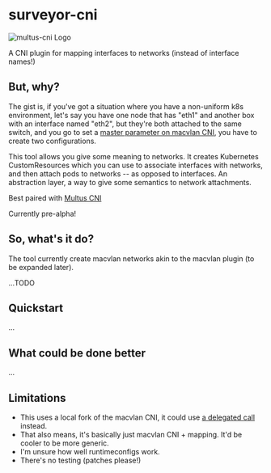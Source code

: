 # surveyor-cni

![multus-cni Logo](https://github.com/dougbtv/surveyor-cni/blob/docs/surveyor_logo.png)

A CNI plugin for mapping interfaces to networks (instead of interface names!)

## But, why?

The gist is, if you've got a situation where you have a non-uniform k8s environment, let's say you have one node that has "eth1" and another box with an interface named "eth2", but they're both attached to the same switch, and you go to set a [master parameter on macvlan CNI](https://www.cni.dev/plugins/current/main/macvlan/#network-configuration-reference), you have to create two configurations.

This tool allows you give some meaning to networks. It creates Kubernetes CustomResources which you can use to associate interfaces with networks, and then attach pods to networks -- as opposed to interfaces. An abstraction layer, a way to give some semantics to network attachments.

Best paired with [Multus CNI](https://github.com/k8snetworkplumbingwg/multus-cni)

Currently pre-alpha!

## So, what's it do?

The tool currently create macvlan networks akin to the macvlan plugin (to be expanded later).

...TODO

## Quickstart

...

## What could be done better

...

## Limitations

* This uses a local fork of the macvlan CNI, it could use [a delegated call](https://pkg.go.dev/github.com/containernetworking/cni/libcni#CNIConfig.AddNetwork) instead.
* That also means, it's basically just macvlan CNI + mapping. It'd be cooler to be more generic.
* I'm unsure how well runtimeconfigs work.
* There's no testing (patches please!)
